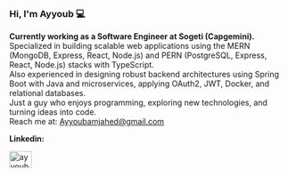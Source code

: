 <h3>Hi, I'm Ayyoub 💻</h3>

<b>Currently working as a Software Engineer at Sogeti (Capgemini).</b>  
Specialized in building scalable web applications using the MERN (MongoDB, Express, React, Node.js) and PERN (PostgreSQL, Express, React, Node.js) stacks with TypeScript.  
Also experienced in designing robust backend architectures using Spring Boot with Java and microservices, applying OAuth2, JWT, Docker, and relational databases.  
Just a guy who enjoys programming, exploring new technologies, and turning ideas into code.  
Reach me at: Ayyoubamjahed@gmail.com

**Linkedin:**  
<p align="left">
<a href="https://linkedin.com/in/ayyoub-amjahed-abed" target="blank"><img align="center" src="https://raw.githubusercontent.com/rahuldkjain/github-profile-readme-generator/master/src/images/icons/Social/linked-in-alt.svg" alt="ayyoub amjahed abed" height="30" width="40" /></a>
</p>
